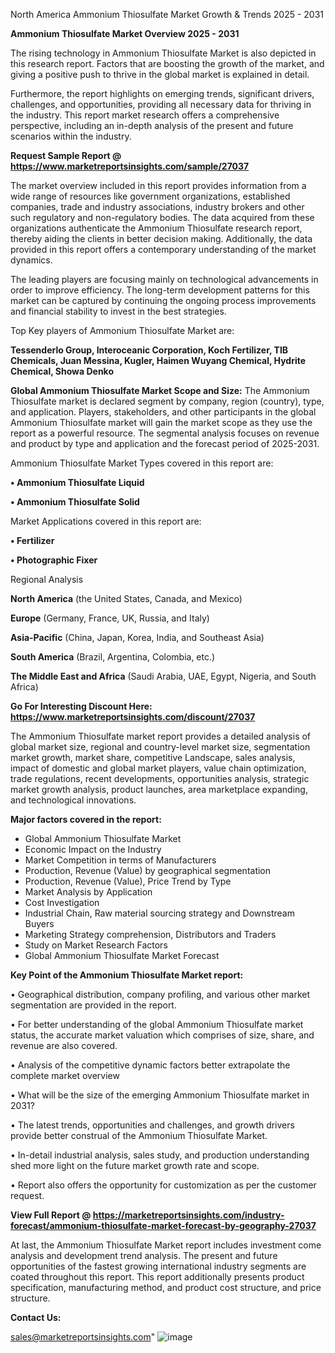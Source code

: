   North America Ammonium Thiosulfate Market Growth & Trends 2025 - 2031

<Strong> Ammonium Thiosulfate Market Overview 2025 - 2031</strong>

The rising technology in Ammonium Thiosulfate Market is also depicted in this research report. Factors that are boosting the growth of the market, and giving a positive push to thrive in the global market is explained in detail.

Furthermore, the report highlights on emerging trends, significant drivers, challenges, and opportunities, providing all necessary data for thriving in the industry. This report market research offers a comprehensive perspective, including an in-depth analysis of the present and future scenarios within the industry.

<strong>Request Sample Report @ <a href=https://www.marketreportsinsights.com/sample/27037>https://www.marketreportsinsights.com/sample/27037</a></strong>

The market overview included in this report provides information from a wide range of resources like government organizations, established companies, trade and industry associations, industry brokers and other such regulatory and non-regulatory bodies. The data acquired from these organizations authenticate the Ammonium Thiosulfate research report, thereby aiding the clients in better decision making. Additionally, the data provided in this report offers a contemporary understanding of the market dynamics.

The leading players are focusing mainly on technological advancements in order to improve efficiency. The long-term development patterns for this market can be captured by continuing the ongoing process improvements and financial stability to invest in the best strategies.

Top Key players of Ammonium Thiosulfate Market are:

<strong>Tessenderlo Group, Interoceanic Corporation, Koch Fertilizer, TIB Chemicals, Juan Messina, Kugler, Haimen Wuyang Chemical, Hydrite Chemical, Showa Denko</strong>

<strong><b>Global Ammonium Thiosulfate Market Scope and Size:</b></strong>
The Ammonium Thiosulfate market is declared segment by company, region (country), type, and application. Players, stakeholders, and other participants in the global Ammonium Thiosulfate market will gain the market scope as they use the report as a powerful resource. The segmental analysis focuses on revenue and product by type and application and the forecast period of 2025-2031.

Ammonium Thiosulfate Market Types covered in this report are:

<strong>• Ammonium Thiosulfate Liquid

• Ammonium Thiosulfate Solid</strong>

Market Applications covered in this report are:

<strong>• Fertilizer

• Photographic Fixer</strong> 

Regional Analysis

<strong>North America</strong> (the United States, Canada, and Mexico)

<strong>Europe</strong> (Germany, France, UK, Russia, and Italy)

<strong>Asia-Pacific</strong> (China, Japan, Korea, India, and Southeast Asia)

<strong>South America</strong> (Brazil, Argentina, Colombia, etc.)

<strong>The Middle East and Africa</strong> (Saudi Arabia, UAE, Egypt, Nigeria, and South Africa)

<strong>Go For Interesting Discount Here: <a href=https://www.marketreportsinsights.com/discount/27037>https://www.marketreportsinsights.com/discount/27037</a></strong>

The Ammonium Thiosulfate market report provides a detailed analysis of global market size, regional and country-level market size, segmentation market growth, market share, competitive Landscape, sales analysis, impact of domestic and global market players, value chain optimization, trade regulations, recent developments, opportunities analysis, strategic market growth analysis, product launches, area marketplace expanding, and technological innovations.

<strong><b>Major factors covered in the report:</b></strong>
<ul>
  <li>Global Ammonium Thiosulfate Market </li>
  <li>Economic Impact on the Industry</li>
  <li>Market Competition in terms of Manufacturers</li>
  <li>Production, Revenue (Value) by geographical segmentation</li>
  <li>Production, Revenue (Value), Price Trend by Type</li>
  <li>Market Analysis by Application</li>
  <li>Cost Investigation</li>
  <li>Industrial Chain, Raw material sourcing strategy and Downstream Buyers</li>
  <li>Marketing Strategy comprehension, Distributors and Traders</li>
  <li>Study on Market Research Factors</li>
  <li>Global Ammonium Thiosulfate Market Forecast</li>
</ul>

<strong><b>Key Point of the Ammonium Thiosulfate Market report:</b></strong>

• Geographical distribution, company profiling, and various other market segmentation are provided in the report.

• For better understanding of the global Ammonium Thiosulfate market status, the accurate market valuation which comprises of size, share, and revenue are also covered.

• Analysis of the competitive dynamic factors better extrapolate the complete market overview

• What will be the size of the emerging Ammonium Thiosulfate market in 2031?

• The latest trends, opportunities and challenges, and growth drivers provide better construal of the Ammonium Thiosulfate Market.

• In-detail industrial analysis, sales study, and production understanding shed more light on the future market growth rate and scope.

• Report also offers the opportunity for customization as per the customer request.

<strong><b>View Full Report @ <a href=https://marketreportsinsights.com/industry-forecast/ammonium-thiosulfate-market-forecast-by-geography-27037>https://marketreportsinsights.com/industry-forecast/ammonium-thiosulfate-market-forecast-by-geography-27037</a></b></strong>


At last, the Ammonium Thiosulfate Market report includes investment come analysis and development trend analysis. The present and future opportunities of the fastest growing international industry segments are coated throughout this report. This report additionally presents product specification, manufacturing method, and product cost structure, and price structure.

<strong>Contact Us:</strong>

sales@marketreportsinsights.com"
![image](https://github.com/user-attachments/assets/6ebc5847-2dbe-4b17-a818-22adef432567)
